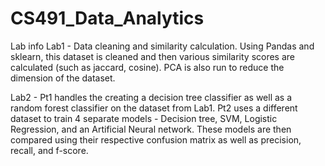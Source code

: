 # CS491_Data_Analytics
Lab info
  Lab1 - Data cleaning and similarity calculation. Using Pandas and sklearn, this dataset is cleaned and then various similarity scores are calculated (such as jaccard, cosine). PCA is also run to reduce the dimension of the dataset.

  Lab2 - Pt1 handles the creating a decision tree classifier as well as a random forest classifier on the dataset from Lab1.
  Pt2 uses a different dataset to train 4 separate models - Decision tree, SVM, Logistic Regression, and an Artificial Neural network. These models are then compared using their respective confusion matrix as well as precision, recall, and f-score.

